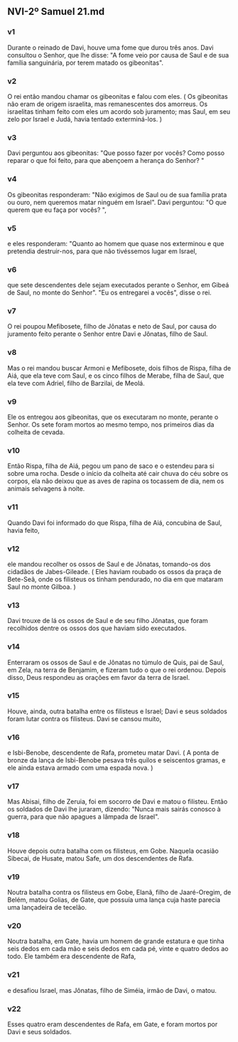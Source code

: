 ## NVI-2º Samuel 21.md
### v1
 Durante o reinado de Davi, houve uma fome que durou três anos. Davi consultou o Senhor, que lhe disse: "A fome veio por causa de Saul e de sua família sanguinária, por terem matado os gibeonitas".
### v2
 O rei então mandou chamar os gibeonitas e falou com eles. ( Os gibeonitas não eram de origem israelita, mas remanescentes dos amorreus. Os israelitas tinham feito com eles um acordo sob juramento; mas Saul, em seu zelo por Israel e Judá, havia tentado exterminá-los. )
### v3
 Davi perguntou aos gibeonitas: "Que posso fazer por vocês? Como posso reparar o que foi feito, para que abençoem a herança do Senhor? "
### v4
 Os gibeonitas responderam: "Não exigimos de Saul ou de sua família prata ou ouro, nem queremos matar ninguém em Israel". Davi perguntou: "O que querem que eu faça por vocês? ",
### v5
 e eles responderam: "Quanto ao homem que quase nos exterminou e que pretendia destruir-nos, para que não tivéssemos lugar em Israel,
### v6
 que sete descendentes dele sejam executados perante o Senhor, em Gibeá de Saul, no monte do Senhor". "Eu os entregarei a vocês", disse o rei.
### v7
 O rei poupou Mefibosete, filho de Jônatas e neto de Saul, por causa do juramento feito perante o Senhor entre Davi e Jônatas, filho de Saul.
### v8
 Mas o rei mandou buscar Armoni e Mefibosete, dois filhos de Rispa, filha de Aiá, que ela teve com Saul, e os cinco filhos de Merabe, filha de Saul, que ela teve com Adriel, filho de Barzilai, de Meolá.
### v9
 Ele os entregou aos gibeonitas, que os executaram no monte, perante o Senhor. Os sete foram mortos ao mesmo tempo, nos primeiros dias da colheita de cevada.
### v10
 Então Rispa, filha de Aiá, pegou um pano de saco e o estendeu para si sobre uma rocha. Desde o início da colheita até cair chuva do céu sobre os corpos, ela não deixou que as aves de rapina os tocassem de dia, nem os animais selvagens à noite.
### v11
 Quando Davi foi informado do que Rispa, filha de Aiá, concubina de Saul, havia feito,
### v12
 ele mandou recolher os ossos de Saul e de Jônatas, tomando-os dos cidadãos de Jabes-Gileade. ( Eles haviam roubado os ossos da praça de Bete-Seã, onde os filisteus os tinham pendurado, no dia em que mataram Saul no monte Gilboa. )
### v13
 Davi trouxe de lá os ossos de Saul e de seu filho Jônatas, que foram recolhidos dentre os ossos dos que haviam sido executados.
### v14
 Enterraram os ossos de Saul e de Jônatas no túmulo de Quis, pai de Saul, em Zela, na terra de Benjamim, e fizeram tudo o que o rei ordenou. Depois disso, Deus respondeu as orações em favor da terra de Israel.
### v15
 Houve, ainda, outra batalha entre os filisteus e Israel; Davi e seus soldados foram lutar contra os filisteus. Davi se cansou muito,
### v16
 e Isbi-Benobe, descendente de Rafa, prometeu matar Davi. ( A ponta de bronze da lança de Isbi-Benobe pesava três quilos e seiscentos gramas, e ele ainda estava armado com uma espada nova. )
### v17
 Mas Abisai, filho de Zeruia, foi em socorro de Davi e matou o filisteu. Então os soldados de Davi lhe juraram, dizendo: "Nunca mais sairás conosco à guerra, para que não apagues a lâmpada de Israel".
### v18
 Houve depois outra batalha com os filisteus, em Gobe. Naquela ocasião Sibecai, de Husate, matou Safe, um dos descendentes de Rafa.
### v19
 Noutra batalha contra os filisteus em Gobe, Elanã, filho de Jaaré-Oregim, de Belém, matou Golias, de Gate, que possuía uma lança cuja haste parecia uma lançadeira de tecelão.
### v20
 Noutra batalha, em Gate, havia um homem de grande estatura e que tinha seis dedos em cada mão e seis dedos em cada pé, vinte e quatro dedos ao todo. Ele também era descendente de Rafa,
### v21
 e desafiou Israel, mas Jônatas, filho de Siméia, irmão de Davi, o matou.
### v22
 Esses quatro eram descendentes de Rafa, em Gate, e foram mortos por Davi e seus soldados.
